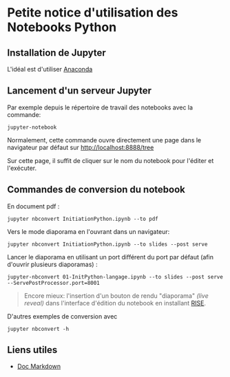# Petite notice d'utilisation des Notebooks Python


## Installation de Jupyter

L'idéal est d'utiliser [Anaconda](http://jupyter.readthedocs.org/en/latest/install.html)

## Lancement d'un serveur Jupyter

Par exemple depuis le répertoire de travail des notebooks avec la commande:

	jupyter-notebook

Normalement, cette commande ouvre directement une page dans le navigateur par défaut sur [http://localhost:8888/tree](http://localhost:8888/tree)

Sur cette page, il suffit de cliquer sur le nom du notebook pour l'éditer et l'exécuter.

## Commandes de conversion du notebook

En document pdf :

	jupyter nbconvert InitiationPython.ipynb --to pdf
	
Vers le mode diaporama en l'ouvrant dans un navigateur:

	jupyter nbconvert InitiationPython.ipynb --to slides --post serve
	
Lancer le diaporama en utilisant un port différent du port par défaut (afin d'ouvrir plusieurs diaporamas) :

	jupyter-nbconvert 01-InitPython-langage.ipynb --to slides --post serve --ServePostProcessor.port=8001 
	 	
> Encore mieux: l'insertion d'un bouton de rendu "diaporama" *(live reveal)* dans l'interface d'édition du notebook en installant [RISE](https://github.com/damianavila/RISE).
	
D'autres exemples de conversion avec

	jupyter nbconvert -h
    
## Liens utiles

- [Doc Markdown](https://guides.github.com/features/mastering-markdown)